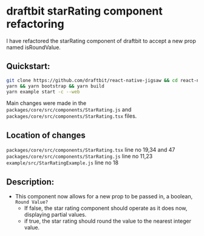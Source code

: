 # draftbit starRating component refactoring

I have refactored the starRating component of draftbit to accept a new prop named isRoundValue.

## Quickstart:

```sh
git clone https://github.com/draftbit/react-native-jigsaw && cd react-native-jigsaw
yarn && yarn bootstrap && yarn build
yarn example start -c --web
```

Main changes were made in the `packages/core/src/components/StarRating.js` and `packages/core/src/components/StarRating.tsx` files.

## Location of changes

`packages/core/src/components/StarRating.tsx` line no 19,34 and 47
`packages/core/src/components/StarRating.js` line no 11,23
`example/src/StarRatingExample.js` line no 18

## Description:

- This component now allows for a new prop to be passed in, a boolean, `Round Value?`
  - If false, the star rating component should operate as it does now, displaying partial values.
  - if true, the star rating should round the value to the nearest integer value.

```

```
